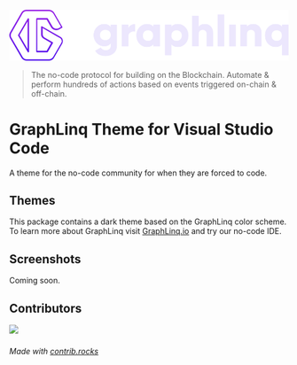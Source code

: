 ![GraphLinq Logo with Text](images/logo.png)

>The no-code protocol for
building on the Blockchain. Automate & perform hundreds of actions based on events triggered on-chain & off-chain.

# GraphLinq Theme for Visual Studio Code

A theme for the no-code community for when they are forced to code.

## Themes

This package contains a dark theme based on the GraphLinq color scheme. To learn more about GraphLinq visit [GraphLinq.io](https://graphlinq.io) and try our no-code IDE.

## Screenshots

Coming soon.

## Contributors

<a href="https://github.com/GraphLinq/GraphLinq.VSCodeTheme/graphs/contributors">
  <img src="https://contrib.rocks/image?repo=GraphLinq/GraphLinq.VSCodeTheme" />
</a>

###### Made with [contrib.rocks](https://contrib.rocks)
